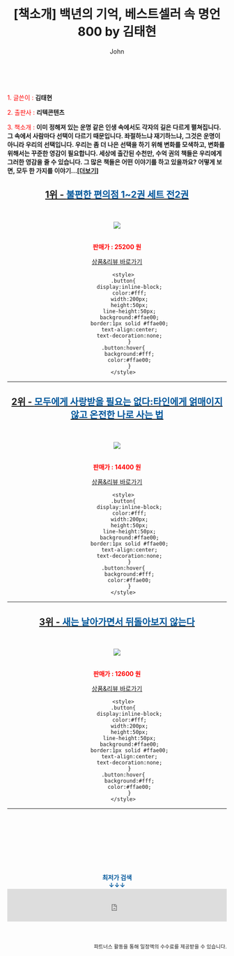 ﻿---
layout: post
title:  "[책소개] 백년의 기억, 베스트셀러 속 명언 800 by 김태현"
author: John
categories: [ 도서 ]
tags: [ 백년의 기억 베스트셀러 속 명언 800 ]
image: https://search1.kakaocdn.net/thumb/R120x174.q85/?fname=http%3A%2F%2Ft1.daumcdn.net%2Flbook%2Fimage%2F5940501%3Ftimestamp%3D20221223152153 
description: "[책소개] 백년의 기억, 베스트셀러 속 명언 800 by 김태현"
toc: true
toc_sticky: true
---

<br>
<p>
<font color='#ff0000'>1. 글쓴이 : </font><b>김태현</b>
<p>
<font color='#ff0000'>2. 출판사 : </font><b>리텍콘텐츠</b>
<p>
<font color='#ff0000'>3. 책소개 : </font><b>이미 정해져 있는 운명 같은 인생 속에서도 각자의 길은 다르게 펼쳐집니다. 그 속에서 사람마다 선택이 다르기 때문입니다. 좌절하느냐 재기하느냐, 그것은 운명이 아니라 우리의 선택입니다. 우리는 좀 더 나은 선택을 하기 위해 변화를 모색하고, 변화를 위해서는 꾸준한 영감이 필요합니다.  세상에 출간된 수천만, 수억 권의 책들은 우리에게 그러한 영감을 줄 수 있습니다. 그 많은 책들은 어떤 이야기를 하고 있을까요? 어떻게 보면, 모두 한 가지를 이야기...<a href="https://link.coupang.com/re/AFFSDP?lptag=AF7307611&pageKey=6747921067&itemId=15772850400&vendorItemId=83171191587&traceid=V0-153-3b315f5813c73f12&requestid=20230303215243065564087" target="_blank">[더보기]</a></b>
<p>
    
<center><h2><a href="https://link.coupang.com/re/AFFSDP?lptag=AF7307611&pageKey=6747921067&itemId=15772850400&vendorItemId=83171191587&traceid=V0-153-3b315f5813c73f12&requestid=20230303215243065564087" target="_blank"><b>1위 - <font color='#01579B'>불편한 편의점 1~2권 세트 전2권</font></b></a></h2><br>

<a href="https://link.coupang.com/re/AFFSDP?lptag=AF7307611&pageKey=6747921067&itemId=15772850400&vendorItemId=83171191587&traceid=V0-153-3b315f5813c73f12&requestid=20230303215243065564087" target="_blank"><img src="https://static.coupangcdn.com/image/retail/images/4689721205765380-335058ab-206a-45f5-bc3b-a2ed54b993b2.jpg"></a><br><br>

<b><font color='#ff0000'>판매가 : 25200 원</font></b><br>

<a href="https://link.coupang.com/re/AFFSDP?lptag=AF7307611&pageKey=6747921067&itemId=15772850400&vendorItemId=83171191587&traceid=V0-153-3b315f5813c73f12&requestid=20230303215243065564087" target="_blank" class="button">상품&리뷰 바로가기</a><p>

        <style>
        .button{
            display:inline-block;
            color:#fff;
            width:200px;
            height:50px;
            line-height:50px;
            background:#ffae00;
            border:1px solid #ffae00;
            text-align:center;
            text-decoration:none;
            }
        .button:hover{
            background:#fff;
            color:#ffae00;
            }
        </style>

<hr>

<center><h2><a href="https://link.coupang.com/re/AFFSDP?lptag=AF7307611&pageKey=2211387527&itemId=3764728080&vendorItemId=71749815090&traceid=V0-153-47e42a6baf9ae344&requestid=20230303215243065564087" target="_blank"><b>2위 - <font color='#01579B'>모두에게 사랑받을 필요는 없다:타인에게 얽매이지 않고 온전한 나로 사는 법</font></b></a></h2><br>

<a href="https://link.coupang.com/re/AFFSDP?lptag=AF7307611&pageKey=2211387527&itemId=3764728080&vendorItemId=71749815090&traceid=V0-153-47e42a6baf9ae344&requestid=20230303215243065564087" target="_blank"><img src="https://static.coupangcdn.com/image/retail-product-api/A00077021/27644329/31054287/main/9791187165798_L.jpg"></a><br><br>

<b><font color='#ff0000'>판매가 : 14400 원</font></b><br>

<a href="https://link.coupang.com/re/AFFSDP?lptag=AF7307611&pageKey=2211387527&itemId=3764728080&vendorItemId=71749815090&traceid=V0-153-47e42a6baf9ae344&requestid=20230303215243065564087" target="_blank" class="button">상품&리뷰 바로가기</a><p>

        <style>
        .button{
            display:inline-block;
            color:#fff;
            width:200px;
            height:50px;
            line-height:50px;
            background:#ffae00;
            border:1px solid #ffae00;
            text-align:center;
            text-decoration:none;
            }
        .button:hover{
            background:#fff;
            color:#ffae00;
            }
        </style>

<hr>

<center><h2><a href="https://link.coupang.com/re/AFFSDP?lptag=AF7307611&pageKey=14272513&itemId=58930967&vendorItemId=3102333940&traceid=V0-153-1a00b35d355e1c83&requestid=20230303215243065564087" target="_blank"><b>3위 - <font color='#01579B'>새는 날아가면서 뒤돌아보지 않는다</font></b></a></h2><br>

<a href="https://link.coupang.com/re/AFFSDP?lptag=AF7307611&pageKey=14272513&itemId=58930967&vendorItemId=3102333940&traceid=V0-153-1a00b35d355e1c83&requestid=20230303215243065564087" target="_blank"><img src="https://static.coupangcdn.com/image/vendor_inventory/24aa/7ab7bbf58f04beafd4272f4fb6cd859cb17875fbf005b8d1b1311937fd05.jpg"></a><br><br>

<b><font color='#ff0000'>판매가 : 12600 원</font></b><br>

<a href="https://link.coupang.com/re/AFFSDP?lptag=AF7307611&pageKey=14272513&itemId=58930967&vendorItemId=3102333940&traceid=V0-153-1a00b35d355e1c83&requestid=20230303215243065564087" target="_blank" class="button">상품&리뷰 바로가기</a><p>

        <style>
        .button{
            display:inline-block;
            color:#fff;
            width:200px;
            height:50px;
            line-height:50px;
            background:#ffae00;
            border:1px solid #ffae00;
            text-align:center;
            text-decoration:none;
            }
        .button:hover{
            background:#fff;
            color:#ffae00;
            }
        </style>

<hr>

<br><br><br><br><br><br><br>
<center><b><font color='#01579B' size='medium'>최저가 검색<br>
↓↓↓</font></b></center>
<center><iframe src="https://coupa.ng/b1Tbjx" width="100%" height="75" frameborder="0" scrolling="no" referrerpolicy="unsafe-url"></iframe></center>
<br><br>
<p>
<small>
    <div align="right">파트너스 활동을 통해 일정액의 수수료를 제공받을 수 있습니다.</div>
</small>
</p>
